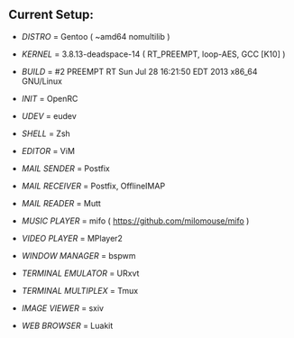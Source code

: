 Current Setup:
--------------


+ *DISTRO* = Gentoo ( ~amd64 nomultilib )

+ *KERNEL* = 3.8.13-deadspace-14 ( RT_PREEMPT, loop-AES, GCC [K10] )

+ *BUILD* = #2 PREEMPT RT Sun Jul 28 16:21:50 EDT 2013 x86_64 GNU/Linux

+ *INIT* = OpenRC

+ *UDEV* = eudev

+ *SHELL* = Zsh

+ *EDITOR* = ViM

+ *MAIL SENDER* = Postfix

+ *MAIL RECEIVER* = Postfix, OfflineIMAP

+ *MAIL READER* = Mutt

+ *MUSIC PLAYER* = mifo ( https://github.com/milomouse/mifo )

+ *VIDEO PLAYER* = MPlayer2

+ *WINDOW MANAGER* = bspwm

+ *TERMINAL EMULATOR* = URxvt

+ *TERMINAL MULTIPLEX* = Tmux

+ *IMAGE VIEWER* = sxiv

+ *WEB BROWSER* = Luakit
